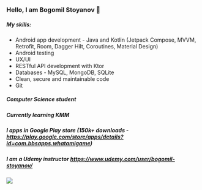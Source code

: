 ### Hello, I am Bogomil Stoyanov 👋

##### My skills:
*  Android app development - Java and Kotlin (Jetpack Compose, MVVM, Retrofit, Room, Dagger Hilt, Coroutines, Material Design)
*  Android testing
*  UX/UI
*  RESTful API development with Ktor
*  Databases - MySQL, MongoDB, SQLite
*  Clean, secure and maintainable code
*  Git

##### Computer Science student

##### Currently learning KMM

##### I apps in Google Play store (150k+ downloads - https://play.google.com/store/apps/details?id=com.bbsapps.whatamigame)

##### I am a Udemy instructor https://www.udemy.com/user/bogomil-stoyanov/

![](https://komarev.com/ghpvc/?username=Bogomil-Stoyanov&style=flat-square)
